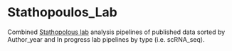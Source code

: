 # Stathopoulos_Lab
Combined [Stathopolous lab](https://stathlab.caltech.edu/) analysis pipelines of published data sorted by Author_year and In progress lab pipelines by type (i.e. scRNA_seq).  


